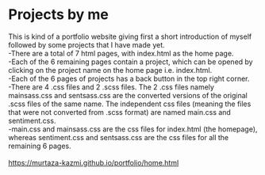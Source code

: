 # Projects by me

This is kind of a portfolio website giving first a short introduction of myself followed by some projects that I have made yet.</br>
-There are a total of 7 html pages, with index.html as the home page.</br>
-Each of the 6 remaining pages contain a project, which can be opened by clicking on the project name on the home page i.e. index.html.</br>
-Each of the 6 pages of projects has a back button in the top right corner.</br>
-There are 4 .css files and 2 .scss files. The 2 .css files namely mainsass.css and sentsass.css are the converted versions of the original .scss files of the same name. The independent css files (meaning the files that were not converted from .scss format) are named main.css and sentiment.css.</br>
-main.css and mainsass.css are the css files for index.html (the homepage), whereas sentiment.css and sentsass.css are the css files for all the  remaining 6 pages.</br>
</br>
https://murtaza-kazmi.github.io/portfolio/home.html
